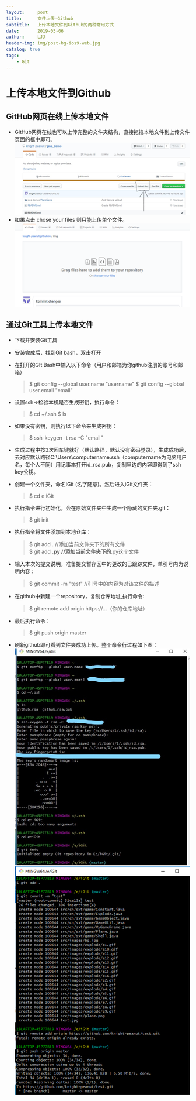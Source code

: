 ```yaml
---
layout:     post
title:      文件上传-Github
subtitle:   上传本地文件到Github的两种常用方式
date:       2019-05-06
author:     LJJ
header-img: img/post-bg-ios9-web.jpg
catalog: true
tags:
    - Git
---
```


# 上传本地文件到Github
## GitHub网页在线上传本地文件
- GitHub网页在线也可以上传完整的文件夹结构，直接拖拽本地文件到上传文件页面的框中即可。
![.](/img/ma-LJJ-g1.jpg)
- 如果点击 chose your files 则只能上传单个文件。
![.](/img/ma-LJJ-g2.png)

## 通过Git工具上传本地文件
- 下载并安装Git工具
- 安装完成后，找到Git bash，双击打开
- 在打开的GIt Bash中输入以下命令（用户和邮箱为你github注册的账号和邮箱）
   > $ git config --global user.name "username"
     $ git config --global user.email "email"
- 设置ssh->检验本机是否生成密钥，执行命令：
   >  $ cd ~/.ssh
      $ ls
- 如果没有密钥，则执行以下命令来生成密钥：
   > $ ssh-keygen -t rsa -C "email"
- 生成过程中按3次回车键就好（默认路径，默认没有密码登录），生成成功后，去对应默认路径C:\Users\computername.ssh（computername为电脑用户名，每个人不同）用记事本打开id_rsa.pub，复制里边的内容即得到了ssh key公钥。
- 创建一个文件夹，命名iGit (名字随意)。然后进入iGit文件夹：
   > $ cd e:iGit
- 执行指令进行初始化，会在原始文件夹中生成一个隐藏的文件夹.git：
   > $  git init
- 执行指令将文件添加到本地仓库：
   > $ git add .         //添加当前文件夹下的所有文件  
   $ git add **.py    //添加当前文件夹下的**.py这个文件
- 输入本次的提交说明，准备提交暂存区中的更改的已跟踪文件，单引号内为说明内容：
    >  $ git commit -m "test"  //引号中的内容为对该文件的描述
- 在github中新建一个repository，复制仓库地址,执行命令:
    >  $ git remote add origin https://...（你的仓库地址）
- 最后执行命令：
    >  $ git push origin master

- 刷新github即可看到文件夹成功上传。整个命令行过程如下图：
![.](/img/ma-LJJ-g3.jpg)
![.](/img/ma-LJJ-g4.png)
